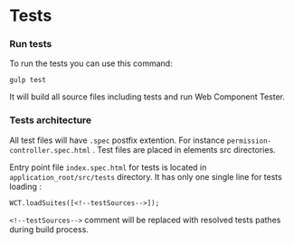 # Tests

### Run tests

To run the tests you can use this command:

```text
gulp test
```

It will build all source files including tests and run Web Component Tester.

### Tests architecture

All test files will have `.spec`  postfix extention. For instance `permission-controller.spec.html` . Test files are placed in elements src directories.

Entry point file `index.spec.html`  for tests is located in `application_root/src/tests` directory. It has only one single line for tests loading :

```text
WCT.loadSuites([<!--testSources-->]);
```

`<!--testSources-->` comment will be replaced with resolved tests pathes during build process.

